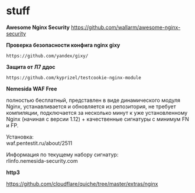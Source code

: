 stuff
========

**Awesome Nginx Security**
https://github.com/wallarm/awesome-nginx-security

**Проверка безопасности конфига nginx gixy**

    https://github.com/yandex/gixy/

**Защита от Л7 ддос**

    https://github.com/kyprizel/testcookie-nginx-module
    
  
**Nemesida WAF Free** 

полностью бесплатный, представлен в виде динамического модуля Nginx, устанавливается и обновляется из репозитория, не требует компиляции, подключается за несколько минут к уже установленному Nginx (начиная с версии 1.12) + качественные сигнатуры с минимум FN и FP.

Установка:   
waf.pentestit.ru/about/2511  

Информация по текущему набору сигнатур:   
rlinfo.nemesida-security.com

**http3**

<https://github.com/cloudflare/quiche/tree/master/extras/nginx>